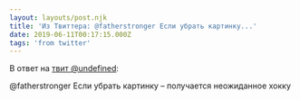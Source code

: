 ```yaml
---
layout: layouts/post.njk
title: 'Из Твиттера: @fatherstronger Если убрать картинку...'
date: 2019-06-11T00:17:15.000Z
tags: 'from twitter'
---
```

В ответ на [твит @undefined](https://twitter.com/_/status/1138108351018151938):

@fatherstronger Если убрать картинку – получается неожиданное хокку
